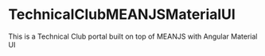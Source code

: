 # TechnicalClubMEANJSMaterialUI
This is a Technical Club portal built on top of MEANJS with Angular Material UI
